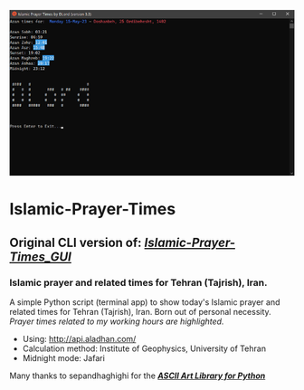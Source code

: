 ![Settings Window](https://github.com/DLord420/Islamic-Prayer-Times/blob/main/Screenshot%20.png)   

# Islamic-Prayer-Times
## Original CLI version of: [**_Islamic-Prayer-Times_GUI_**](https://github.com/DLord420/Islamic-Prayer-Times_GUI/edit/main/README.md)   
### Islamic prayer and related times for Tehran (Tajrish), Iran.

A simple Python script (terminal app) to show today's Islamic prayer and related times for Tehran (Tajrish), Iran.  Born out of personal necessity.       
_Prayer times related to my working hours are highlighted._    
* Using: http://api.aladhan.com/  
* Calculation method: Institute of Geophysics, University of Tehran     
* Midnight mode: Jafari  

Many thanks to sepandhaghighi for the [**_ASCII Art Library for Python_**](https://github.com/sepandhaghighi/art)   

